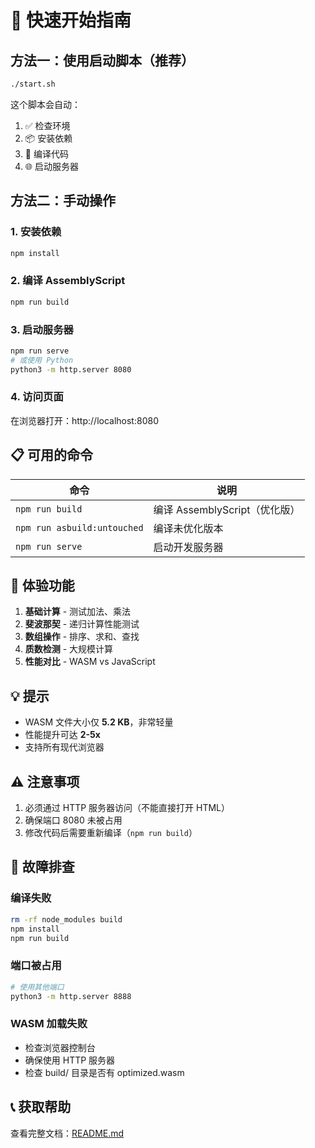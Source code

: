 # 🚀 快速开始指南

## 方法一：使用启动脚本（推荐）

```bash
./start.sh
```

这个脚本会自动：
1. ✅ 检查环境
2. 📦 安装依赖
3. 🔨 编译代码
4. 🌐 启动服务器

## 方法二：手动操作

### 1. 安装依赖
```bash
npm install
```

### 2. 编译 AssemblyScript
```bash
npm run build
```

### 3. 启动服务器
```bash
npm run serve
# 或使用 Python
python3 -m http.server 8080
```

### 4. 访问页面
在浏览器打开：http://localhost:8080

## 📋 可用的命令

| 命令 | 说明 |
|------|------|
| `npm run build` | 编译 AssemblyScript（优化版）|
| `npm run asbuild:untouched` | 编译未优化版本 |
| `npm run serve` | 启动开发服务器 |

## 🎯 体验功能

1. **基础计算** - 测试加法、乘法
2. **斐波那契** - 递归计算性能测试
3. **数组操作** - 排序、求和、查找
4. **质数检测** - 大规模计算
5. **性能对比** - WASM vs JavaScript

## 💡 提示

- WASM 文件大小仅 **5.2 KB**，非常轻量
- 性能提升可达 **2-5x**
- 支持所有现代浏览器

## ⚠️ 注意事项

1. 必须通过 HTTP 服务器访问（不能直接打开 HTML）
2. 确保端口 8080 未被占用
3. 修改代码后需要重新编译（`npm run build`）

## 🔧 故障排查

### 编译失败
```bash
rm -rf node_modules build
npm install
npm run build
```

### 端口被占用
```bash
# 使用其他端口
python3 -m http.server 8888
```

### WASM 加载失败
- 检查浏览器控制台
- 确保使用 HTTP 服务器
- 检查 build/ 目录是否有 optimized.wasm

## 📞 获取帮助

查看完整文档：[README.md](./README.md)


